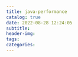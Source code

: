 ```yaml
---
title: java-performance
catalog: true
date: 2022-08-28 12:24:05
subtitle:
header-img:
tags:
categories:
---
```

